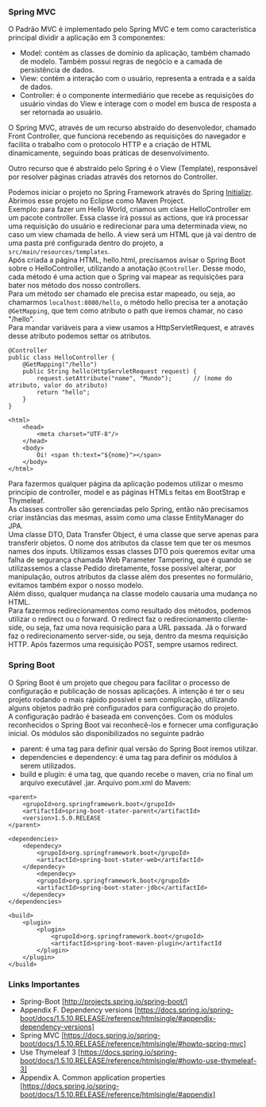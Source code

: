 ### Spring MVC

O Padrão MVC é implementado pelo Spring MVC e tem como característica principal dividir a aplicação em 3 componentes:
- Model: contém as classes de domínio da aplicação, também chamado de modelo. Também possui regras de negócio e a camada de persistência de dados.
- View: contém a interação com o usuário, representa a entrada e a saída de dados.
- Controller: é o componente intermediário que recebe as requisições do usuário vindas do View e interage com o model em busca de resposta a ser retornada ao usuário.

O Spring MVC, através de um recurso abstraído do desenvoledor, chamado Front Controller, que funciona recebendo as requisições do navegador e facilita o trabalho com o protocolo HTTP e a criação de HTML dinamicamente, seguindo boas práticas de desenvolvimento.<br>

Outro recurso que é abstraído pelo Spring é o View (Template), responsável por resolver páginas criadas através dos retornos do Controller.

Podemos iniciar o projeto no Spring Framework através do Spring [Initializr](https://start.spring.io/). Abrimos esse projeto no Eclipse como Maven Project.<br>
Exemplo: para fazer um Hello World, criamos um clase HelloController em um pacote controller. Essa classe irá possui as actions, que irá processar uma requisição do usuário e redirecionar para uma determinada view, no caso um view chamada de hello. A view será um HTML que já vai dentro de uma pasta pré configurada dentro do projeto, a `src/main/resources/templates`.<br>
Após criada a página HTML, hello.html, precisamos avisar o Spring Boot sobre o HelloController, utilizando a anotação `@Controller`. Desse modo, cada método é uma action que o Spring vai mapear as requisições para bater nos método dos nosso controllers.<br>
Para um método ser chamado ele precisa estar mapeado, ou seja, ao chamarmos `localhost:8080/hello`, o método hello precisa ter a anotação `@GetMapping`, que tem como atributo o path que iremos chamar, no caso "/hello".<br>
Para mandar variáveis para a view usamos a HttpServletRequest, e através desse atributo podemos settar os atributos.
```
@Controller
public class HelloController {
	@GetMapping("/hello")
	public String hello(HttpServletRequest request) {
		request.setAttribute("nome", "Mundo");		// (nome do atributo, valor do atributo)
		return "hello";
	}
}
```
```
<html>
	<head>
		<meta charset="UTF-8"/>
	</head>
	<body>
		Oi!	<span th:text="${nome}"></span>
	</body>
</html>
```
Para fazermos qualquer página da aplicação podemos utilizar o mesmo princípio de controller, model e as páginas HTMLs feitas em BootStrap e Thymeleaf.<br>
As classes controller são gerenciadas pelo Spring, então não precisamos criar instâncias das mesmas, assim como uma classe EntityManager do JPA.<br>
Uma classe DTO, Data Transfer Object, é uma classe que serve apenas para transferir objetos. O nome dos atributos da classe tem que ter os mesmos names dos inputs. Utilizamos essas classes DTO pois queremos evitar uma falha de segurança chamada Web Parameter Tampering, que é quando se utilizassemos a classe Pedido diretamente, fosse possível alterar, por manipulação, outros atributos da classe além dos presentes no formulário, evitamos também expor o nosso modelo.<br>
Além disso, qualquer mudança na classe modelo causaria uma mudança no HTML.<br>
Para fazermos redirecionamentos como resultado dos métodos, podemos utilizar o redirect ou o forward. O redirect faz o redirecionamento cliente-side, ou seja, faz uma nova requisição para a URL passada. Já o forward faz o redirecionamento server-side, ou seja, dentro da mesma requisição HTTP. Após fazermos uma requisição POST, sempre usamos redirect.

### Spring Boot
O Spring Boot é um projeto que chegou para facilitar o processo de configuração e publicação de nossas aplicações. A intenção é ter o seu projeto rodando o mais rápido possível e sem complicação, utilizando alguns objetos padrão pré configurados para configuração do projeto.<br>
A configuração padrão é baseada em convenções. Com os módulos reconhecidos o Spring Boot vai reconhecê-los e fornecer uma configuração inicial. Os módulos são disponibilizados no seguinte padrão
- parent: é uma tag para definir qual versão do Spring Boot iremos utilizar.
- dependencies e dependency: é uma tag para definir os módulos à serem utilizados.
- build e plugin: é uma tag, que quando recebe o maven, cria no final um arquivo executável .jar.
Arquivo pom.xml do Mavem:
```
<parent>
	<grupoId>org.springframework.boot</grupoId>
	<artifactId>spring-boot-stater-parent</artifactId>
	<version>1.5.0.RELEASE
</parent>

<dependencies>
	<dependecy>
		<grupoId>org.springframework.boot</grupoId>
		<artifactId>spring-boot-stater-web</artifactId>
	</dependecy>
		<dependecy>
		<grupoId>org.springframework.boot</grupoId>
		<artifactId>spring-boot-stater-jdbc</artifactId>
	</dependecy>
</dependencies>

<build>
	<plugin>
		<plugin>
			<grupoId>org.springframework.boot</grupoId>
			<artifactId>spring-boot-maven-plugin</artifactId
		</plugin>
	</plugin>
</build>
```

### Links Importantes
- Spring-Boot [http://projects.spring.io/spring-boot/]
- Appendix F. Dependency versions [https://docs.spring.io/spring-boot/docs/1.5.10.RELEASE/reference/htmlsingle/#appendix-dependency-versions]
- Spring MVC [https://docs.spring.io/spring-boot/docs/1.5.10.RELEASE/reference/htmlsingle/#howto-spring-mvc]
- Use Thymeleaf 3 [https://docs.spring.io/spring-boot/docs/1.5.10.RELEASE/reference/htmlsingle/#howto-use-thymeleaf-3]
- Appendix A. Common application properties [https://docs.spring.io/spring-boot/docs/1.5.10.RELEASE/reference/htmlsingle/#appendix]